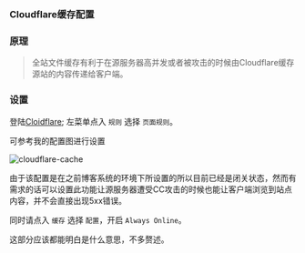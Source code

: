 ### Cloudflare缓存配置

### 原理
> 全站文件缓存有利于在源服务器高并发或者被攻击的时候由Cloudflare缓存源站的内容传递给客户端。

### 设置
登陆[Cloidflare](https://www.cloudflare.com); 左菜单点入 `规则` 选择 `页面规则`。

可参考我的配置图进行设置

![cloudflare-cache](https://www.docsget.com/usr/uploads/img/cache.png)

由于该配置是在之前博客系统的环境下所设置的所以目前已经是闭关状态，然而有需求的话可以设置此功能让源服务器遭受CC攻击的时候也能让客户端浏览到站点内容，并不会直接出现5xx错误。

同时请点入 `缓存` 选择 `配置`，开启 `Always Online`。


这部分应该都能明白是什么意思，不多赘述。
